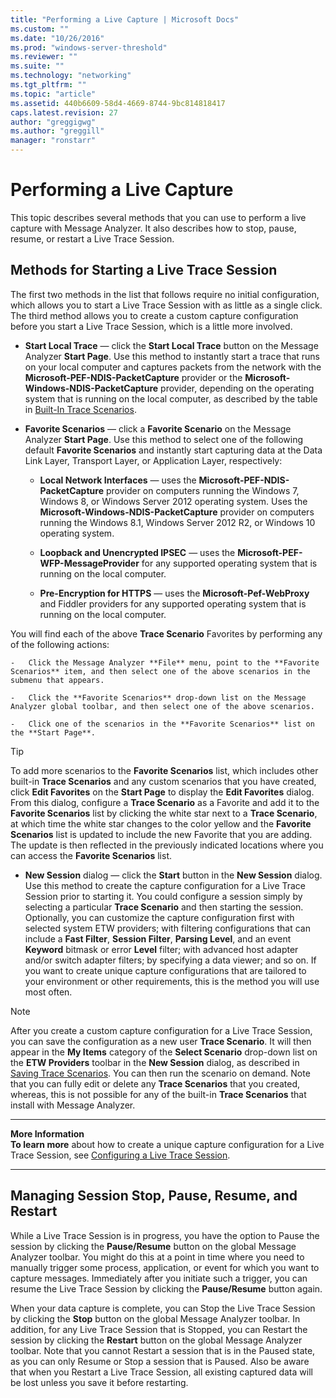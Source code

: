 ```yaml
---
title: "Performing a Live Capture | Microsoft Docs"
ms.custom: ""
ms.date: "10/26/2016"
ms.prod: "windows-server-threshold"
ms.reviewer: ""
ms.suite: ""
ms.technology: "networking"
ms.tgt_pltfrm: ""
ms.topic: "article"
ms.assetid: 440b6609-58d4-4669-8744-9bc814818417
caps.latest.revision: 27
author: "greggigwg"
ms.author: "greggill"
manager: "ronstarr"
---
```


# Performing a Live Capture

This topic describes several methods that you can use to perform a live capture with Message Analyzer. It also describes how to stop, pause, resume, or restart a Live Trace Session.  
  
## Methods for Starting a Live Trace Session  

 The first two methods in the list that follows require no initial configuration, which allows you to start a Live Trace Session with as little as a single click. The third method allows you to create a custom capture configuration before you start a Live Trace Session, which is a little more involved.  
  
-   **Start Local Trace** — click the **Start Local Trace** button on the Message Analyzer **Start Page**. Use this method to instantly start a trace that runs on your local computer and captures packets from the network with the **Microsoft-PEF-NDIS-PacketCapture** provider or the **Microsoft-Windows-NDIS-PacketCapture** provider, depending on the operating system that is running on the local computer, as described by the table in [Built-In Trace Scenarios](built-in-trace-scenarios.md).  
  
-   **Favorite Scenarios** — click a **Favorite Scenario** on the Message Analyzer **Start Page**. Use this method to select one of the following default **Favorite Scenarios** and instantly start capturing data at the Data Link Layer, Transport Layer, or Application Layer, respectively:  
  
    -   **Local Network Interfaces** — uses the **Microsoft-PEF-NDIS-PacketCapture** provider on computers running the Windows 7, Windows 8, or Windows Server 2012 operating system. Uses the **Microsoft-Windows-NDIS-PacketCapture** provider on computers running the Windows 8.1, Windows Server 2012 R2, or Windows 10 operating system.  
  
    -   **Loopback and Unencrypted IPSEC** — uses the **Microsoft-PEF-WFP-MessageProvider** for any supported operating system that is running on the local computer.  
  
    -   **Pre-Encryption for HTTPS** — uses the **Microsoft-Pef-WebProxy** and Fiddler providers for any supported operating system that is running on the local computer.  
  
 You will find each of the  above **Trace Scenario** Favorites by performing any of the following actions:  
  
    -   Click the Message Analyzer **File** menu, point to the **Favorite Scenarios** item, and then select one of the above scenarios in the submenu that appears.  
  
    -   Click the **Favorite Scenarios** drop-down list on the Message Analyzer global toolbar, and then select one of the above scenarios.  
  
    -   Click one of the scenarios in the **Favorite Scenarios** list on the **Start Page**.  
  
   > [!TIP]
   >  To add more scenarios to the **Favorite Scenarios** list, which includes other built-in **Trace Scenarios** and any custom scenarios that you have created, click **Edit Favorites** on the **Start Page** to display the **Edit Favorites** dialog. From this dialog, configure a **Trace Scenario** as a Favorite and add it to the **Favorite Scenarios** list by clicking the white star next to a **Trace Scenario**, at which time the white star changes to the color yellow and the **Favorite Scenarios** list is updated to include the new Favorite that you are adding. The update is then reflected in the previously indicated locations where you can access the **Favorite Scenarios** list.  
  
-   **New Session** dialog — click the **Start** button in the **New Session** dialog. Use this method to create the capture configuration for a Live Trace Session prior to starting it. You could configure a session simply by selecting a particular **Trace Scenario** and then starting the session. Optionally, you can customize the capture configuration first with selected system ETW providers; with filtering configurations that can include a **Fast Filter**, **Session Filter**, **Parsing Level**, and an event **Keyword** bitmask or error **Level** filter; with advanced host adapter and/or switch adapter filters; by specifying a data viewer; and so on. If you want to create unique capture configurations that are tailored to your environment or other requirements, this is the method you will use most often.  
  
 > [!NOTE]
 >  After you create a custom capture configuration for a Live Trace Session, you can save the configuration as a new user **Trace Scenario**. It will then appear in the **My Items** category of the **Select Scenario** drop-down list on the **ETW Providers** toolbar in the **New Session** dialog, as described in [Saving Trace Scenarios](saving-trace-scenarios.md). You can then run the scenario on demand. Note that you can fully edit or delete any **Trace Scenarios** that you created, whereas, this is not possible for any of the built-in **Trace Scenarios** that install with Message Analyzer.  
  
---  
  
 **More Information**   
 **To learn more** about how to create a unique capture configuration for a Live Trace Session, see [Configuring a Live Trace Session](configuring-a-live-trace-session.md).   

---  
  
<a name="BKMK_StopPauseRestartSession"></a>   
## Managing Session Stop, Pause, Resume, and Restart  
 While a Live Trace Session is in progress, you have the option to Pause the session by clicking the **Pause/Resume** button on the global Message Analyzer toolbar. You might do this at a point in time where you need to manually trigger some process, application, or event for which you want to capture messages. Immediately after you initiate such a trigger, you can resume the Live Trace Session by clicking the **Pause/Resume** button again.  
  
 When your data capture is complete, you can Stop the Live Trace Session by clicking the **Stop** button on the global Message Analyzer toolbar.  In addition, for any Live Trace Session that is Stopped, you can Restart the session by clicking the **Restart** button on the global Message Analyzer toolbar. Note that you cannot Restart a session that is in the Paused state, as you can only Resume or Stop a session that is Paused. Also be aware that when you Restart a Live Trace Session, all existing captured data will be lost unless you save it before restarting.